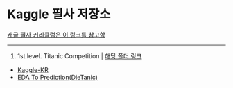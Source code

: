 # Kaggle 필사 저장소

[캐글 필사 커리큘럼은 이 링크를 참고함](https://kaggle-kr.tistory.com/32)


-----


1. 1st level. Titanic Competition | [해당 폴더 링크](https://github.com/yskim0/Kaggle-Practice/tree/master/Titanic%20Competition)

- [Kaggle-KR](https://github.com/yskim0/Kaggle-Practice/blob/master/Titanic%20Competition/Titanic%20competition%20-%20Tutorial1.ipynb)
- [EDA To Prediction(DieTanic)](https://github.com/yskim0/Kaggle-Practice/blob/master/Titanic%20Competition/EDA%20To%20Prediction(DieTanic).ipynb)
